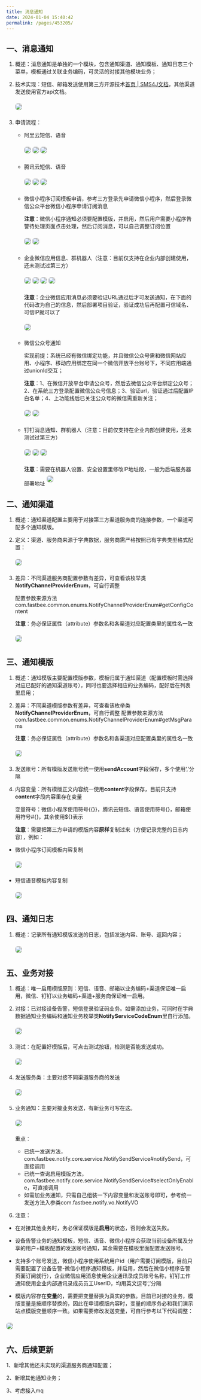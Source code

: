 ```yaml
---
title: 消息通知
date: 2024-01-04 15:40:42
permalink: /pages/453205/
---
```

## 一、消息通知

1. 概述：消息通知是单独的一个模块，包含通知渠道、通知模板、通知日志三个菜单，模板通过关联业务编码，可灵活的对接其他模块业务；

2. 技术实现：短信、邮箱发送使用第三方开源技术[首页 | SMS4J文档](https://sms4j.com/)，其他渠道发送使用官方api文档。

   <img src="../png/notify/img.png" style="border:1px solid #ccc;border-radius:6px;margin:8px 0;" />

3. 申请流程：

    * 阿里云短信、语音

      <img src="../png/notify/img_1.png" style="border:1px solid #ccc;border-radius:6px;margin:8px 0;" />

      <img src="../png/notify/img_2.png" style="border:1px solid #ccc;border-radius:6px;margin:8px 0;" />

      <img src="../png/notify/img_3.png" style="border:1px solid #ccc;border-radius:6px;margin:8px 0;" />

   * 腾讯云短信、语音
      
      <img src="../png/notify/img_4.png" style="border:1px solid #ccc;border-radius:6px;margin:8px 0;" />

      <img src="../png/notify/img_5.png" style="border:1px solid #ccc;border-radius:6px;margin:8px 0;" />

      <img src="../png/notify/img_6.png" style="border:1px solid #ccc;border-radius:6px;margin:8px 0;" />

   * 微信小程序订阅模板申请，参考三方登录先申请微信小程序，然后登录微信公众平台微信小程序申请订阅消息
     
     **注意**：微信小程序通知必须要配置模版，并启用，然后用户需要小程序告警待处理页面点击处理，然后订阅消息，可以自己调整订阅位置

     <img src="../png/notify/img_7.png" style="border:1px solid #ccc;border-radius:6px;margin:8px 0;" />
    
     <img src="../png/notify/img_28.png" style="border:1px solid #ccc;border-radius:6px;margin:8px 0;" />

   * 企业微信应用信息、群机器人（注意：目前仅支持在企业内部创建使用，还未测试过第三方）

     <img src="../png/notify/img_8.png" style="border:1px solid #ccc;border-radius:6px;margin:8px 0;" />

     <img src="../png/notify/img_9.png" style="border:1px solid #ccc;border-radius:6px;margin:8px 0;" />
    
     <img src="../png/notify/img_10.png" style="border:1px solid #ccc;border-radius:6px;margin:8px 0;" />

     <img src="../png/notify/img_11.png" style="border:1px solid #ccc;border-radius:6px;margin:8px 0;" />
    
     **注意**：企业微信应用消息必须要验证URL通过后才可发送通知，在下面的代码改为自己的信息，然后部署项目验证，验证成功后再配置可信域名、可信IP就可以了

     <img src="../png/notify/img_12.png" style="border:1px solid #ccc;border-radius:6px;margin:8px 0;" />

   * 微信公众号通知

     实现前提：系统已经有微信绑定功能，并且微信公众号需和微信网站应用、小程序、移动应用绑定在同一个微信开放平台账号下，不同应用端通过unionId交互；
   
     **注意**：1、在微信开放平台申请公众号，然后去微信公众平台绑定公众号；2、在系统三方登录配置微信公众号信息；3、验证url，验证通过后配置IP白名单；4、上功能线后已关注公众号的微信需重新关注；

     <img src="../png/notify/img_29.png" style="border:1px solid #ccc;border-radius:6px;margin:8px 0;" />
    
     <img src="../png/notify/img_30.png" style="border:1px solid #ccc;border-radius:6px;margin:8px 0;" />
      
   * 钉钉消息通知、群机器人（注意：目前仅支持在企业内部创建使用，还未测试过第三方）
   
     <img src="../png/notify/img_13.png" style="border:1px solid #ccc;border-radius:6px;margin:8px 0;" />

     <img src="../png/notify/img_14.png" style="border:1px solid #ccc;border-radius:6px;margin:8px 0;" />
    
     <img src="../png/notify/img_15.png" style="border:1px solid #ccc;border-radius:6px;margin:8px 0;" />
    
     **注意**：需要在机器人设置、安全设置里修改IP地址段，一般为后端服务器部署地址
     <img src="../png/notify/img_27.png" style="border:1px solid #ccc;border-radius:6px;margin:8px 0;" />

## 二、通知渠道

1. 概述：通知渠道配置主要用于对接第三方渠道服务商的连接参数，一个渠道可配多个通知模版。

2. 定义：渠道、服务商来源于字典数据，服务商需严格按照已有字典类型格式配置：

   <img src="../png/notify/img_16.png" style="border:1px solid #ccc;border-radius:6px;margin:8px 0;" />
3. 差异：不同渠道服务商配置参数有差异，可查看该枚举类**NotifyChannelProviderEnum**，可自行调整
    
   配置参数来源方法com.fastbee.common.enums.NotifyChannelProviderEnum#getConfigContent

   **注意**：务必保证属性（attribute）参数名和各渠道对应配置类里的属性名一致

   <img src="../png/notify/img_17.png" style="border:1px solid #ccc;border-radius:6px;margin:8px 0;" />

## 三、通知模版

1. 概述：通知模版主要配置模版参数，模板归属于通知渠道（配置模板时需选择对应已配好的通知渠道账号），同时也要选择相应的业务编码，配好后在列表里启用；

2. 差异：不同渠道模版参数有差异，可查看该枚举类**NotifyChannelProviderEnum**，可自行调整
   配置参数来源方法com.fastbee.common.enums.NotifyChannelProviderEnum#getMsgParams

   **注意**：务必保证属性（attribute）参数名和各渠道对应配置类里的属性名一致

   <img src="../png/notify/img_18.png" style="border:1px solid #ccc;border-radius:6px;margin:8px 0;" />
   
3. 发送账号：所有模版发送账号统一使用**sendAccount**字段保存，多个使用‘,’分隔

4. 内容变量：所有模版正文内容统一使用**content**字段保存，目前只支持**content**字段内容里存在变量
   
   变量符号：微信小程序使用符号{{}}，腾讯云短信、语音使用符号{}，邮箱使用符号#{}，其余使用${}表示

   **注意**：需要把第三方申请的模版内容**原样**复制过来（方便记录完整的日志内容），例如：

* 微信小程序订阅模板内容复制

  <img src="../png/notify/img_19.png" style="border:1px solid #ccc;border-radius:6px;margin:8px 0;" />

* 短信语音模板内容复制

  <img src="../png/notify/img_20.png" style="border:1px solid #ccc;border-radius:6px;margin:8px 0;" />

## 四、通知日志

1. 概述：记录所有通知模版发送的日志，包括发送内容、账号、返回内容；

   <img src="../png/notify/img_21.png" style="border:1px solid #ccc;border-radius:6px;margin:8px 0;" />

## 五、业务对接

1. 概述：唯一启用模版原则：短信、语音、邮箱以业务编码+渠道保证唯一启用，微信、钉钉以业务编码+渠道+服务商保证唯一启用。

2. 对接：已对接设备告警，短信登录验证码业务。如需添加业务，可同时在字典数据通知业务编码和通知业务枚举类**NotifyServiceCodeEnum**里自行添加。

   <img src="../png/notify/img_22.png" style="border:1px solid #ccc;border-radius:6px;margin:8px 0;" />

3. 测试：在配置好模版后，可点击测试按钮，检测是否能发送成功。

   <img src="../png/notify/img_23.png" style="border:1px solid #ccc;border-radius:6px;margin:8px 0;" />

4. 发送服务类：主要对接不同渠道服务商的发送

   <img src="../png/notify/img_24.png" style="border:1px solid #ccc;border-radius:6px;margin:8px 0;" />

5. 业务通知：主要对接业务发送，有新业务可写在这。

   <img src="../png/notify/img_25.png" style="border:1px solid #ccc;border-radius:6px;margin:8px 0;" />

   重点：
   * 已统一发送方法，com.fastbee.notify.core.service.NotifySendService#notifySend，可直接调用
   * 已统一查询启用模版方法，com.fastbee.notify.core.service.NotifySendService#selectOnlyEnable，可直接调用
   * 如需加业务通知，只需自己组装一下内容变量和发送账号即可，参考统一发送方法入参类com.fastbee.notify.vo.NotifyVO

6. 注意：

* 在对接其他业务时，务必保证模版是**启用**的状态，否则会发送失败。

* 设备告警业务的通知模板，短信、语音、微信小程序会获取当前设备所属及分享的用户+模板配置的发送账号通知，其余需要在模板里面配置发送账号。

* 支持多个账号发送，微信小程序使用系统用户id（用户需要订阅模版，目前只需要配置了设备告警-微信小程序通知模板，并启用，然后在微信小程序告警页面订阅就行），企业微信应用消息使用企业通讯录成员账号名称，钉钉工作通知使用企业内部通讯录成员员工UserID，均用英文逗号‘,’分隔

* 模版内容存在**变量**的，需要把变量替换为真实的参数。目前已对接的业务，模版变量是按顺序替换的，因此在申请模版内容时，变量的顺序务必和我们演示站点模版变量顺序一致。如果需要修改发送变量，可自行参考以下代码调整：

<img src="../png/notify/img_26.png" style="border:1px solid #ccc;border-radius:6px;margin:8px 0;" />

## 六、后续更新

1、新增其他还未实现的渠道服务商通知配置；

2、新增其他通知业务；

3、考虑接入mq
